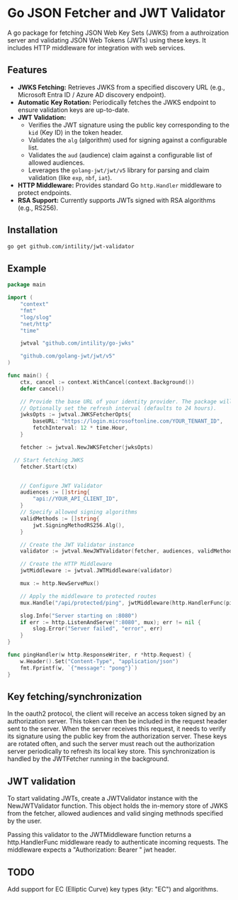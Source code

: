 # Go JSON Fetcher and JWT Validator

A go package for fetching JSON Web Key Sets (JWKS) from a authroization server
and validating JSON Web Tokens (JWTs) using these keys. It includes HTTP middleware for integration 
with web services.

## Features
*   **JWKS Fetching:** Retrieves JWKS from a specified discovery URL (e.g., Microsoft Entra ID / Azure AD discovery endpoint).
*   **Automatic Key Rotation:** Periodically fetches the JWKS endpoint to ensure validation keys are up-to-date.
*   **JWT Validation:**
    *   Verifies the JWT signature using the public key corresponding to the `kid` (Key ID) in the token header.
    *   Validates the `alg` (algorithm) used for signing against a configurable list.
    *   Validates the `aud` (audience) claim against a configurable list of allowed audiences.
    *   Leverages the `golang-jwt/jwt/v5` library for parsing and claim validation (like `exp`, `nbf`, `iat`).
*   **HTTP Middleware:** Provides standard Go `http.Handler` middleware to protect endpoints.
*   **RSA Support:** Currently supports JWTs signed with RSA algorithms (e.g., RS256).

## Installation
```bash
go get github.com/intility/jwt-validator
```


## Example
```go
package main

import (
	"context"
	"fmt"
	"log/slog"
	"net/http"
	"time"

	jwtval "github.com/intility/go-jwks"

	"github.com/golang-jwt/jwt/v5"
)

func main() {
	ctx, cancel := context.WithCancel(context.Background())
	defer cancel() 

	// Provide the base URL of your identity provider. The package will construct the discovery URL.
	// Optionally set the refresh interval (defaults to 24 hours).
	jwksOpts := jwtval.JWKSFetcherOpts{
		baseURL: "https://login.microsoftonline.com/YOUR_TENANT_ID",
		fetchInterval: 12 * time.Hour,
	}

	fetcher := jwtval.NewJWKSFetcher(jwksOpts)

  // Start fetching JWKS
	fetcher.Start(ctx)


	// Configure JWT Validator
	audiences := []string{
		"api://YOUR_API_CLIENT_ID", 
	}
	// Specify allowed signing algorithms
	validMethods := []string{
		jwt.SigningMethodRS256.Alg(), 
	}

	// Create the JWT Validator instance
	validator := jwtval.NewJWTValidator(fetcher, audiences, validMethods)

	// Create the HTTP Middleware
	jwtMiddleware := jwtval.JWTMiddleware(validator)

	mux := http.NewServeMux()

	// Apply the middleware to protected routes
	mux.Handle("/api/protected/ping", jwtMiddleware(http.HandlerFunc(pingHandler)))

	slog.Info("Server starting on :8080")
	if err := http.ListenAndServe(":8080", mux); err != nil {
		slog.Error("Server failed", "error", err)
	}
}

func pingHandler(w http.ResponseWriter, r *http.Request) {
	w.Header().Set("Content-Type", "application/json")
	fmt.Fprintf(w, `{"message": "pong"}`)
}
```

## Key fetching/synchronization
In the oauth2 protocol, the client will receive an access token signed
by an authorization server. This token can then be included in the request header sent to the server.
When the server receives this request, it needs to verify its signature using the public key from the authorization server.
These keys are rotated often, and such the server must reach out the authorization server
periodically to refresh its local key store. This synchronization is handled by the JWTFetcher running in the background.

## JWT validation
To start validating JWTs, create a JWTValidator instance with the NewJWTValidator function.
This object holds the in-memory store of JWKS from the fetcher, allowed audiences and valid singing methnods specified by the user.

Passing this validator to the JWTMiddleware function returns a http.HandlerFunc middleware ready to authenticate incoming requests.
The middleware expects a "Authorization: Bearer <token>" jwt header.

## TODO
Add support for EC (Elliptic Curve) key types (kty: "EC") and algorithms.

